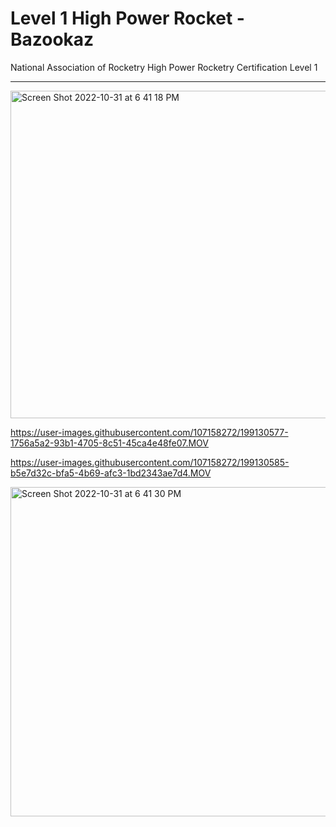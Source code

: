 # Level 1 High Power Rocket - Bazookaz
National Association of Rocketry High Power Rocketry Certification Level 1
___________________________________________________________________________________________________________________________________________________________

<img width="524" alt="Screen Shot 2022-10-31 at 6 41 18 PM" src="https://user-images.githubusercontent.com/107158272/199129555-3252b527-f65b-4882-9a0e-dd061531f85c.png">

https://user-images.githubusercontent.com/107158272/199130577-1756a5a2-93b1-4705-8c51-45ca4e48fe07.MOV

https://user-images.githubusercontent.com/107158272/199130585-b5e7d32c-bfa5-4b69-afc3-1bd2343ae7d4.MOV

<img width="527" alt="Screen Shot 2022-10-31 at 6 41 30 PM" src="https://user-images.githubusercontent.com/107158272/199130386-a24b2876-193f-4d60-bd89-cf841e13b078.png">
